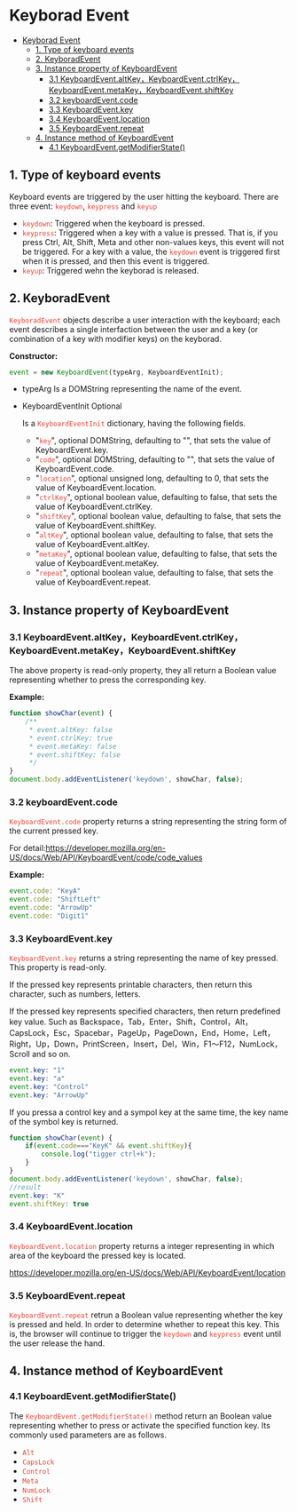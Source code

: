 # Keyborad Event

- [Keyborad Event](#keyborad-event)
  - [1. Type of keyboard events](#1-type-of-keyboard-events)
  - [2. KeyboradEvent](#2-keyboradevent)
  - [3. Instance property of KeyboardEvent](#3-instance-property-of-keyboardevent)
    - [3.1 KeyboardEvent.altKey，KeyboardEvent.ctrlKey，KeyboardEvent.metaKey，KeyboardEvent.shiftKey](#31-keyboardeventaltkeykeyboardeventctrlkeykeyboardeventmetakeykeyboardeventshiftkey)
    - [3.2 keyboardEvent.code](#32-keyboardeventcode)
    - [3.3 KeyboardEvent.key](#33-keyboardeventkey)
    - [3.4 KeyboardEvent.location](#34-keyboardeventlocation)
    - [3.5 KeyboardEvent.repeat](#35-keyboardeventrepeat)
  - [4. Instance method of KeyboardEvent](#4-instance-method-of-keyboardevent)
    - [4.1 KeyboardEvent.getModifierState()](#41-keyboardeventgetmodifierstate)

## 1. Type of keyboard events

Keyboard events are triggered by the user hitting the keyboard. There are three event: <code style="color:#ea4335">keydown</code>, <code style="color:#ea4335">keypress</code> and <code style="color:#ea4335">keyup</code>

- <code style="color:#ea4335">keydown</code>: Triggered when the keyboard is pressed.
- <code style="color:#ea4335">keypress</code>: Triggered when a key with a value is pressed. That is, if you press Ctrl, Alt, Shift, Meta and other non-values keys, this event will not be triggered. For a key with a value, the <code style="color:#ea4335">keydown</code> event is triggered first when it is pressed, and then this event is triggered.
- <code style="color:#ea4335">keyup</code>: Triggered wehn the keyborad is released.

## 2. KeyboradEvent

<code style="color:#ea4335">KeyboradEvent</code> objects describe a user interaction with the keyboard; each event describes a single interfaction between the user and a key (or combination of a key with modifier keys) on the keyborad.

**Constructor:**

```js
event = new KeyboardEvent(typeArg, KeyboardEventInit);
```

- typeArg
    Is a DOMString representing the name of the event.

- KeyboardEventInit Optional

    Is a <code style="color:#ea4335">KeyboardEventInit</code> dictionary, having the following fields.

  - "<code style="color:#ea4335">key</code>", optional DOMString, defaulting to "", that sets the value of KeyboardEvent.key.
  - "<code style="color:#ea4335">code</code>", optional DOMString, defaulting to "", that sets the value of KeyboardEvent.code.
  - "<code style="color:#ea4335">location</code>", optional unsigned long, defaulting to 0, that sets the value of KeyboardEvent.location.
  - "<code style="color:#ea4335">ctrlKey</code>", optional boolean value, defaulting to false, that sets the value of KeyboardEvent.ctrlKey.
  - "<code style="color:#ea4335">shiftKey</code>", optional boolean value, defaulting to false, that sets the value of KeyboardEvent.shiftKey.
  - "<code style="color:#ea4335">altKey</code>", optional boolean value, defaulting to false, that sets the value of KeyboardEvent.altKey.
  - "<code style="color:#ea4335">metaKey</code>", optional boolean value, defaulting to false, that sets the value of KeyboardEvent.metaKey.
  - "<code style="color:#ea4335">repeat</code>", optional boolean value, defaulting to false, that sets the value of KeyboardEvent.repeat.

## 3. Instance property of KeyboardEvent

### 3.1 KeyboardEvent.altKey，KeyboardEvent.ctrlKey，KeyboardEvent.metaKey，KeyboardEvent.shiftKey

The above property is read-only property, they all return a Boolean value representing whether to press the corresponding key.

**Example:**

```js
function showChar(event) {
    /**
     * event.altKey: false
     * event.ctrlKey: true
     * event.metaKey: false
     * event.shiftKey: false
     */
}
document.body.addEventListener('keydown', showChar, false);

```

### 3.2 keyboardEvent.code

<code style="color:#ea4335">KeyboardEvent.code</code> property returns a string representing the string form of the current pressed key.

For detail:<https://developer.mozilla.org/en-US/docs/Web/API/KeyboardEvent/code/code_values>

**Example:**

```js
event.code: "KeyA"
event.code: "ShiftLeft"
event.code: "ArrowUp"
event.code: "Digit1"
```

### 3.3 KeyboardEvent.key

<code style="color:#ea4335">KeyboardEvent.key</code> returns a string representing the name of key pressed. This property is read-only.

If the pressed key represents printable characters, then return this character, such as numbers, letters.

If the pressed key represents specified characters, then return predefined key value. Such as Backspace，Tab，Enter，Shift，Control，Alt，CapsLock，Esc，Spacebar，PageUp，PageDown，End，Home，Left，Right，Up，Down，PrintScreen，Insert，Del，Win，F1～F12，NumLock，Scroll and so on.

```js
event.key: "1"
event.key: "a"
event.key: "Control"
event.key: "ArrowUp"
```

If you pressa a control key and a sympol key at the same time, the key name of the symbol key is returned.

```js
function showChar(event) {
    if(event.code==="KeyK" && event.shiftKey){
        console.log("tigger ctrl+k");
    }
}
document.body.addEventListener('keydown', showChar, false);
//result
event.key: "K"
event.shiftKey: true
```

### 3.4 KeyboardEvent.location

<code style="color:#ea4335">KeyboardEvent.location</code> property returns a integer representing in which area of the keyboard the pressed key is located.

<https://developer.mozilla.org/en-US/docs/Web/API/KeyboardEvent/location>

### 3.5 KeyboardEvent.repeat

<code style="color:#ea4335">KeyboardEvent.repeat</code> retrun a Boolean value representing whether the key is pressed and held. In order to determine whether to repeat this key. This is, the browser will continue to trigger the <code style="color:#ea4335">keydown</code> and <code style="color:#ea4335">keypress</code> event until the user release the hand.

## 4. Instance method of KeyboardEvent

### 4.1 KeyboardEvent.getModifierState()

The <code style="color:#ea4335">KeyboardEvent.getModifierState()</code> method return an Boolean value representing whether to press or activate the specified function key. Its commonly used parameters are as follows.

- <code style="color:#ea4335">Alt</code>
- <code style="color:#ea4335">CapsLock</code>
- <code style="color:#ea4335">Control</code>
- <code style="color:#ea4335">Meta</code>
- <code style="color:#ea4335">NumLock</code>
- <code style="color:#ea4335">Shift</code>
